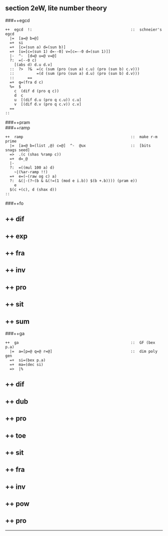 section 2eW, lite number theory           
---

###++egcd   

```
++  egcd  !:                                            ::  schneier's egcd
  |=  [a=@ b=@]
  =+  si
  =+  [c=(sun a) d=(sun b)]
  =+  [u=[c=(sun 1) d=--0] v=[c=--0 d=(sun 1)]]
  |-  ^-  [d=@ u=@ v=@]
  ?:  =(--0 c)
    [(abs d) d.u d.v]
  ::  ?>  ?&  =(c (sum (pro (sun a) c.u) (pro (sun b) c.v)))
  ::          =(d (sum (pro (sun a) d.u) (pro (sun b) d.v)))
  ::      ==
  =+  q=(fra d c)
  %=  $
    c  (dif d (pro q c))
    d  c
    u  [(dif d.u (pro q c.u)) c.u]
    v  [(dif d.v (pro q c.v)) c.v]
  ==
::
```
###++pram   
###++ramp   

```
++  ramp                                                ::  make r-m prime
  |=  [a=@ b=(list ,@) c=@]  ^-  @ux                    ::  [bits snags seed]
  =>  .(c (shas %ramp c))
  =+  d=_@
  |-
  ?:  =((mul 100 a) d)
    ~|(%ar-ramp !!)
  =+  e=(~(raw og c) a)
  ?:  &(|-(?~(b & &(!=(1 (mod e i.b)) $(b +.b)))) (pram e))
    e
  $(c +(c), d (shax d))
::
```
###++fo     
##  ++  dif
##  ++  exp
##  ++  fra
##  ++  inv
##  ++  pro
##  ++  sit
##  ++  sum
###++ga     

```
++  ga                                                  ::  GF (bex p.a)
  |=  a=[p=@ q=@ r=@]                                   ::  dim poly gen
  =+  si=(bex p.a)
  =+  ma=(dec si)
  =>  |%
```
##      ++  dif 
##      ++  dub 
##      ++  pro 
##      ++  toe 
##      ++  sit 
##  ++  fra     
##  ++  inv     
##  ++  pow     
##  ++  pro     

---


